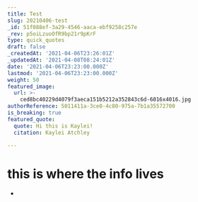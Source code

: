 ```yaml
---
title: Test
slug: 20210406-test
_id: 51f088ef-3a29-4546-aaca-ebf9258c257e
_rev: p5oiLzuoOfR9bp21r9pKrF
type: quick_quotes
draft: false
_createdAt: '2021-04-06T23:26:01Z'
_updatedAt: '2021-04-08T08:24:01Z'
date: '2021-04-06T23:23:00.000Z'
lastmod: '2021-04-06T23:23:00.000Z'
weight: 50
featured_image:
  url: >-
    ced8bc40229d4079f3aeca151b5212a352843c6d-6016x4016.jpg
authorReference: 5011411a-3ce0-4c80-975a-7b1a35572700
is_breaking: true
featured_quote:
  quote: Hi this is Kaylei!
  citation: Kaylei Atchley

---
```

# this is where the info lives

*